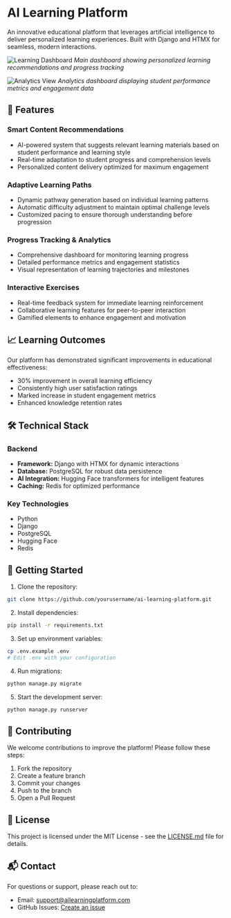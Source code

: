 # AI Learning Platform

An innovative educational platform that leverages artificial intelligence to deliver personalized learning experiences. Built with Django and HTMX for seamless, modern interactions.

![Learning Dashboard](/api/placeholder/800/400 "Platform Dashboard")
*Main dashboard showing personalized learning recommendations and progress tracking*

![Analytics View](/api/placeholder/800/400 "Analytics Dashboard")
*Analytics dashboard displaying student performance metrics and engagement data*

## 🚀 Features

### Smart Content Recommendations
- AI-powered system that suggests relevant learning materials based on student performance and learning style
- Real-time adaptation to student progress and comprehension levels
- Personalized content delivery optimized for maximum engagement

### Adaptive Learning Paths
- Dynamic pathway generation based on individual learning patterns
- Automatic difficulty adjustment to maintain optimal challenge levels
- Customized pacing to ensure thorough understanding before progression

### Progress Tracking & Analytics
- Comprehensive dashboard for monitoring learning progress
- Detailed performance metrics and engagement statistics
- Visual representation of learning trajectories and milestones

### Interactive Exercises
- Real-time feedback system for immediate learning reinforcement
- Collaborative learning features for peer-to-peer interaction
- Gamified elements to enhance engagement and motivation

## 📈 Learning Outcomes

Our platform has demonstrated significant improvements in educational effectiveness:

- 30% improvement in overall learning efficiency
- Consistently high user satisfaction ratings
- Marked increase in student engagement metrics
- Enhanced knowledge retention rates

## 🛠 Technical Stack

### Backend
- **Framework:** Django with HTMX for dynamic interactions
- **Database:** PostgreSQL for robust data persistence
- **AI Integration:** Hugging Face transformers for intelligent features
- **Caching:** Redis for optimized performance

### Key Technologies
- Python
- Django
- PostgreSQL
- Hugging Face
- Redis

## 🚀 Getting Started

1. Clone the repository:
```bash
git clone https://github.com/yourusername/ai-learning-platform.git
```

2. Install dependencies:
```bash
pip install -r requirements.txt
```

3. Set up environment variables:
```bash
cp .env.example .env
# Edit .env with your configuration
```

4. Run migrations:
```bash
python manage.py migrate
```

5. Start the development server:
```bash
python manage.py runserver
```

## 🤝 Contributing

We welcome contributions to improve the platform! Please follow these steps:

1. Fork the repository
2. Create a feature branch
3. Commit your changes
4. Push to the branch
5. Open a Pull Request

## 📄 License

This project is licensed under the MIT License - see the [LICENSE.md](LICENSE.md) file for details.

## 📬 Contact

For questions or support, please reach out to:
- Email: support@ailearningplatform.com
- GitHub Issues: [Create an issue](https://github.com/yourusername/AIducate/issues)

